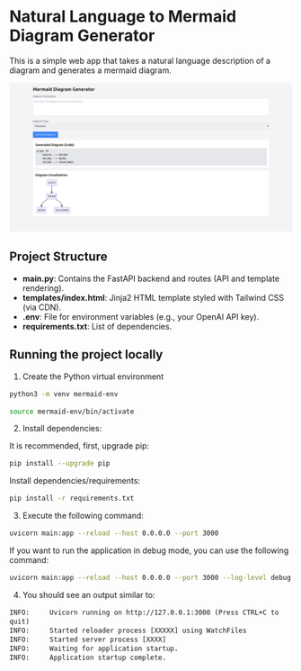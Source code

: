 # Natural Language to Mermaid Diagram Generator

This is a simple web app that takes a natural language description of a diagram and generates a mermaid diagram.

![Screenshot of the Mermaid Diagram Generator web app](example.png)

## Project Structure

- **main.py**: Contains the FastAPI backend and routes (API and template rendering).
- **templates/index.html**: Jinja2 HTML template styled with Tailwind CSS (via CDN).
- **.env**: File for environment variables (e.g., your OpenAI API key).
- **requirements.txt**: List of dependencies.

## Running the project locally

1. Create the Python virtual environment

```sh
python3 -m venv mermaid-env
```

```sh
source mermaid-env/bin/activate
```

2. Install dependencies:

It is recommended, first, upgrade pip:
```sh
pip install --upgrade pip
```

Install dependencies/requirements:
```sh
pip install -r requirements.txt
```

3. Execute the following command:

```sh
uvicorn main:app --reload --host 0.0.0.0 --port 3000
```

If you want to run the application in debug mode, you can use the following command:

```sh
uvicorn main:app --reload --host 0.0.0.0 --port 3000 --log-level debug
```

4. You should see an output similar to:

```
INFO:     Uvicorn running on http://127.0.0.1:3000 (Press CTRL+C to quit)
INFO:     Started reloader process [XXXXX] using WatchFiles
INFO:     Started server process [XXXX]
INFO:     Waiting for application startup.
INFO:     Application startup complete.
```